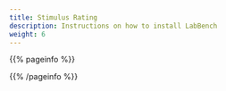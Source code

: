 ```yaml
---
title: Stimulus Rating
description: Instructions on how to install LabBench
weight: 6
---
```


{{% pageinfo %}}


{{% /pageinfo %}}
